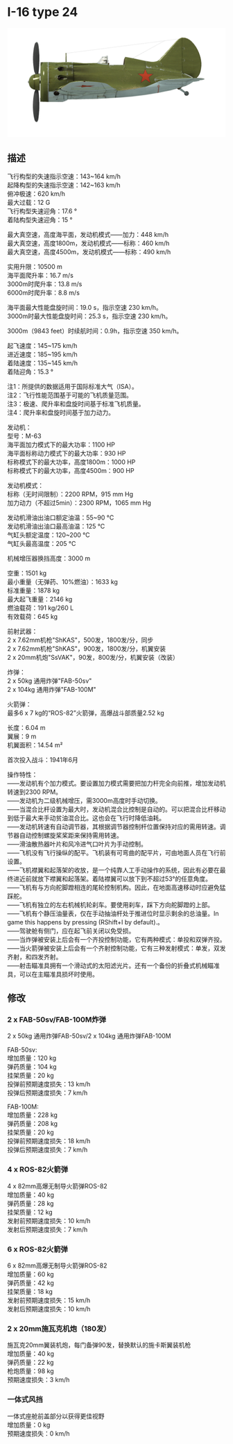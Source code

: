 # I-16 type 24  
  
![i16t24](../images/i16t24.png)  
  
## 描述  
  
飞行构型的失速指示空速：143~164 km/h  
起降构型的失速指示空速：142~163 km/h  
俯冲极速：620 km/h  
最大过载：12 G  
飞行构型失速迎角：17.6 °  
着陆构型失速迎角：15 °  
  
最大真空速，高度海平面，发动机模式——加力：448 km/h  
最大真空速，高度1800m，发动机模式——标称：460 km/h  
最大真空速，高度4500m，发动机模式——标称：490 km/h  
  
实用升限：10500 m  
海平面爬升率：16.7 m/s  
3000m时爬升率：13.8 m/s  
6000m时爬升率：8.8 m/s  
  
海平面最大性能盘旋时间：19.0 s，指示空速 230 km/h。  
3000m时最大性能盘旋时间：25.3 s，指示空速 230 km/h。  
  
3000m（9843 feet）时续航时间：0.9h，指示空速 350 km/h。  
  
起飞速度：145~175 km/h  
进近速度：185~195 km/h  
着陆速度：135~145 km/h  
着陆迎角：15.3 °  
  
注1：所提供的数据适用于国际标准大气（ISA）。  
注2：飞行性能范围基于可能的飞机质量范围。  
注3：极速、爬升率和盘旋时间基于标准飞机质量。  
注4：爬升率和盘旋时间基于加力动力。  
  
发动机：  
型号：M-63  
海平面加力模式下的最大功率：1100 HP  
海平面标称动力模式下的最大功率：930 HP  
标称模式下的最大功率，高度1800m：1000 HP  
标称模式下的最大功率，高度4500m：900 HP  
  
发动机模式：  
标称（无时间限制）：2200 RPM，915 mm Hg  
加力动力（不超过5min）：2300 RPM，1065 mm Hg  
  
发动机滑油出油口额定油温：55~90 °C  
发动机滑油出油口最高油温：125 °C  
气缸头额定温度：120~200 °C  
气缸头最高温度：205 °C  
  
机械增压器换挡高度：3000 m  
  
空重：1501 kg  
最小重量（无弹药、10%燃油）：1633 kg  
标准重量：1878 kg  
最大起飞重量：2146 kg  
燃油载荷：191 kg/260 L  
有效载荷：645 kg  
  
前射武器：  
2 x 7.62mm机枪"ShKAS"，500发，1800发/分，同步  
2 x 7.62mm机枪"ShKAS"，900发，1800发/分，机翼安装  
2 x 20mm机炮"SsVAK"，90发，800发/分，机翼安装（改装）  
  
炸弹：  
2 x 50kg 通用炸弹"FAB-50sv"  
2 x 104kg 通用炸弹"FAB-100M"  
  
火箭弹：  
最多6 x 7 kg的“ROS-82”火箭弹，高爆战斗部质量2.52 kg  
  
长度：6.04 m  
翼展：9 m  
机翼面积：14.54 m²  
  
首次投入战斗：1941年6月  
  
操作特性：  
——发动机有个加力模式。要设置加力模式需要把加力杆完全向前推，增加发动机转速到2300 RPM。  
——发动机为二级机械增压，需3000m高度时手动切换。  
——当混合比杆设置为最大时，发动机混合比控制是自动的。可以把混合比杆移动到低于最大来手动贫油混合比。这也会在飞行时降低油耗。  
——发动机转速有自动调节器，其根据调节器控制杆位置保持对应的需用转速。调节器自动控制螺旋桨桨距来保持需用转速。  
——滑油散热器叶片和风冷进气口叶片为手动控制。  
——飞机没有飞行操纵的配平。飞机装有可弯曲的配平片，可由地面人员在飞行前设置。  
——飞机襟翼和起落架的收放，是一个纯靠人工手动操作的系统，因此有必要在最终进近前就放下襟翼和起落架。着陆襟翼可以放下到不超过53°的任意角度。  
——飞机有与方向舵脚蹬相连的尾轮控制机构。因此，在地面高速移动时应避免猛踩舵。  
——飞机有独立的左右机械机轮刹车。要使用刹车，踩下方向舵脚蹬的上部。  
——飞机有个静压油量表，仅在手动抽油杆处于推进位时显示剩余的总油量。In game this happens by pressing (RShift+I by default).。  
——驾驶舱有侧门，应在起飞前关闭以免受损。  
——当炸弹被安装上后会有一个齐投控制功能，它有两种模式：单投和双弹齐投。  
——当火箭弹被安装上后会有一个齐射控制功能，它有三种发射模式：单发，双发齐射，和四发齐射。  
——射击瞄准具拥有一个滑动式的太阳滤光片。还有一个备份的折叠式机械瞄准具，可以在主瞄准具损坏时使用。  
  
## 修改  
  
  
### 2 x FAB-50sv/FAB-100M炸弹  
  
2 x 50kg 通用炸弹FAB-50sv/2 x 104kg 通用炸弹FAB-100M  
  
FAB-50sv:  
增加质量：120 kg  
弹药质量：104 kg  
挂架质量：20 kg  
投弹前预期速度损失：13 km/h  
投弹后预期速度损失：7 km/h  
  
FAB-100M:  
增加质量：228 kg  
弹药质量：208 kg  
挂架质量：20 kg  
投弹前预期速度损失：18 km/h  
投弹后预期速度损失：7 km/h  ﻿
  
### 4 x ROS-82火箭弹  
  
4 x 82mm高爆无制导火箭弹ROS-82  
增加质量：40 kg  
弹药质量：28 kg  
挂架质量：12 kg  
发射前预期速度损失：10 km/h  
发射后预期速度损失：7 km/h  ﻿
  
### 6 x ROS-82火箭弹  
  
6 x 82mm高爆无制导火箭弹ROS-82  
增加质量：60 kg  
弹药质量：42 kg  
挂架质量：18 kg  
发射前预期速度损失：15 km/h  
发射后预期速度损失：10 km/h  
  
### 2 x 20mm施瓦克机炮（180发）  
  
施瓦克20mm翼装机炮，每门备弹90发，替换默认的施卡斯翼装机枪  
增加质量：40 kg  
弹药质量：22 kg  
枪炮质量：98 kg  
预期速度损失：3 km/h  
  
### 一体式风挡  
  
一体式座舱前盖部分以获得更佳视野  
增加质量：0 kg  
预期速度损失：0 km/h  